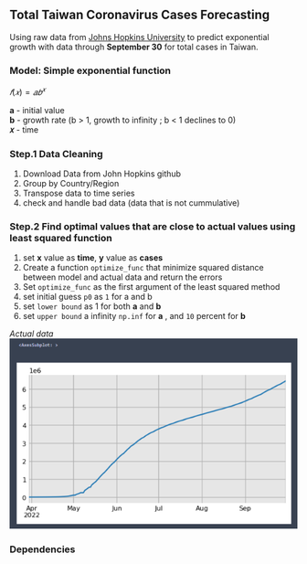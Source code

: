 ## Total Taiwan Coronavirus Cases Forecasting
<p>Using raw data from <a href="https://github.com/CSSEGISandData/COVID-19" title="">Johns Hopkins University</a> to predict exponential growth with data through <strong>September 30</strong> for total cases in Taiwan.</p>

### Model: Simple exponential function

$𝑓(𝑥)= 𝑎𝑏^{𝑥}$ 

<strong>a</strong> - initial value
<br>
<strong>b</strong> - growth rate (b > 1, growth to infinity ; b < 1 declines to 0)
<br>
<strong>𝑥</strong> - time

### Step.1 Data Cleaning
1. Download Data from John Hopkins github 
2. Group by Country/Region
3. Transpose data to time series
4. check and handle bad data (data that is not cummulative)

### Step.2 Find optimal values that are close to actual values using least squared function
1. set <strong>x</strong> value as <strong>time</strong>, <strong>y</strong> value as <strong>cases</strong>
2. Create a function `optimize_func` that minimize squared distance between model and actual data and return the errors
3. Set `optimize_func` as the first argument of the least squared method
4. set initial guess `p0` as `1` for a and b
5. set `lower bound` as 1 for both <strong>a</strong> and <strong>b</strong>
6. set `upper bound` a infinity `np.inf` for <strong>a</strong> , and `10` percent for <strong>b</strong>


*Actual data*
<br>
![alt text](https://github.com/eileen-kuo-0207/Project-2022/blob/4d86746a758fb3c6c1b2a27fd84d3bed3a317552/taiwan%20data%20from%20march%20to%20sep.png)

### Dependencies


